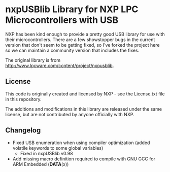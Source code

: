 nxpUSBlib Library for NXP LPC Microcontrollers with USB
==========================================================

NXP has been kind enough to provide a pretty good USB library for use with their
microcontrollers. There are a few showstopper bugs in the current version that
don't seem to be getting fixed, so I've forked the project here so we can
maintain a community version that includes the fixes.

The original library is from http://www.lpcware.com/content/project/nxpusblib.

## License

This code is originally created and licensed by NXP - see the License.txt file
in this repository.

The additions and modifications in this library are released under the same
license, but are not contributed by anyone officially with NXP.

## Changelog

* Fixed USB enumeration when using compiler optimization (added volatile
  keywords to some global variables)
    * Fixed in nxpUSBlib v0.98
* Add missing macro definition required to compile with GNU GCC for ARM Embedded
  (__DATA__(x))
